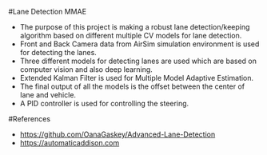 #Lane Detection MMAE
* The purpose of this project is making a robust lane detection/keeping algorithm based on different multiple CV models for lane detection.
* Front and Back Camera data from AirSim simulation environment is used for detecting the lanes.
* Three different models for detecting lanes are used which are based on computer vision and also deep learning.
* Extended Kalman Filter is used for Multiple Model Adaptive Estimation.
* The final output of all the models is the offset between the center of lane and vehicle.
* A PID controller is used for controlling the steering.

#References
* https://github.com/OanaGaskey/Advanced-Lane-Detection
* https://automaticaddison.com
